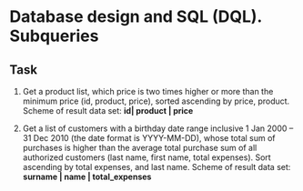 # Database design and SQL (DQL). Subqueries

## Task  

1. Get a product list, which price is two times higher or more than the minimum price (id, product, price), sorted ascending by price, product. Scheme of result data set: **id| product | price**

2. Get a list of customers with a birthday date range inclusive 1 Jan 2000 – 31 Dec 2010 (the date format is YYYY-MM-DD), whose total sum of purchases is higher than the average total purchase sum of all authorized customers (last name, first name, total expenses). Sort ascending by total expenses, and last name. Scheme of result data set: **surname | name | total_expenses**
